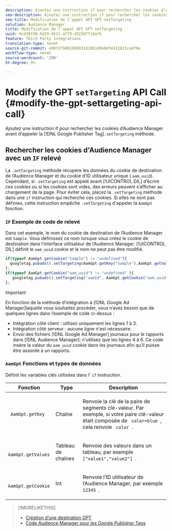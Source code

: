 ```yaml
---
description: Ajoutez une instruction if pour rechercher les cookies d’Audience Manager avant d’appeler la méthode .setTargeting de la balise Google Publisher.
seo-description: Ajoutez une instruction if pour rechercher les cookies d’Audience Manager avant d’appeler la méthode .setTargeting de la balise Google Publisher.
seo-title: Modification de l’appel API GPT setTargeting
solution: Audience Manager
title: Modification de l’appel API GPT setTargeting
uuid: 0cd38f30-5d29-4511-a779-d32587f1dafb
feature: Third Party Integrations
translation-type: tm+mt
source-git-commit: e007279d81998031d2d61d0e68fe911813cadf8e
workflow-type: tm+mt
source-wordcount: '298'
ht-degree: 9%

---
```



# Modify the GPT `setTargeting` API Call {#modify-the-gpt-settargeting-api-call}

Ajoutez une instruction if pour rechercher les cookies d’Audience Manager avant d’appeler la [!DNL Google Publisher Tag]`.setTargeting` méthode.

## Rechercher les cookies d&#39;Audience Manager avec un `IF` relevé

La `.setTargeting` méthode récupère les données du cookie de destination de l’Audience Manager et du cookie d’ID utilisateur unique ( `aam_uuid`). Cependant, si `.setTargeting` est appelé avant [!UICONTROL DIL] d’écrire ces cookies ou si les cookies sont vides, des erreurs peuvent s’afficher au chargement de la page. Pour éviter cela, placez la `.setTargeting` méthode dans une `if` instruction qui recherche ces cookies. Si elles ne sont pas définies, cette instruction empêche `.setTargeting` d&#39;appeler la `AamGpt` fonction.

### `IF` Exemple de code de relevé

Dans cet exemple, le nom du cookie de destination de l’Audience Manager est `Sample`. Vous définissez ce nom lorsque vous créez le cookie de destination dans l’interface utilisateur de l’Audience Manager. [!UICONTROL DIL] définit le `aam_uuid` cookie et le nom ne peut pas être modifié.

```js
if(typeof AamGpt.getCookie("Sample") != "undefined"){ 
  googletag.pubads().setTargeting(AamGpt.getKey("Sample"),AamGpt.getValues("Sample")); 
}; 
if(typeof AamGpt.getCookie("aam_uuid") != "undefined" ){ 
   googletag.pubads().setTargeting("aamId", AamGpt.getCookie("aam_uuid")); 
};
```

>[!IMPORTANT]
>
>En fonction de la méthode d’intégration à [!DNL Google Ad Manager]laquelle vous souhaitez procéder, vous n’avez besoin que de quelques lignes dans l’exemple de code ci-dessus :
>
>* Intégration côté client : utilisez uniquement les lignes 1 à 3.
>* Intégration côté serveur : aucune ligne n&#39;est nécessaire.
>* Envoi des fichiers [!DNL Google Ad Manager] journaux pour le rapports dans [!DNL Audience Manager]: n&#39;utilisez que les lignes 4 à 6. Ce code insère la valeur du `aam_uuid` cookie dans les journaux afin qu’il puisse être assimilé à un rapports.


### `AamGpt` Fonctions et types de données

Définit les variables clés utilisées dans l&#39; `if` instruction.

<table id="table_881391C9BDDF4FACAFC37A47B14B31A1"> 
 <thead> 
  <tr> 
   <th colname="col1" class="entry"> Fonction </th> 
   <th colname="col2" class="entry"> Type </th> 
   <th colname="col3" class="entry"> Description </th> 
  </tr> 
 </thead>
 <tbody> 
  <tr> 
   <td colname="col1"> <p> <code> AamGpt.getKey </code> </p> </td> 
   <td colname="col2"> <p>Chaîne </p> </td> 
   <td colname="col3"> <p>Renvoie la clé de la paire de segments clé-valeur. Par exemple, si votre paire clé-valeur était composée de <code> color=blue </code>, cela renvoie <code> color </code>. </p> </td> 
  </tr> 
  <tr> 
   <td colname="col1"> <p> <code> AamGpt.getValues </code> </p> </td> 
   <td colname="col2"> <p>Tableau de chaînes </p> </td> 
   <td colname="col3"> <p>Renvoie des valeurs dans un tableau, par exemple <code> ["value1","value2"] </code>. </p> </td> 
  </tr> 
  <tr> 
   <td colname="col1"> <p> <code> AamGpt.getCookie </code> </p> </td> 
   <td colname="col2"> <p>Int </p> </td> 
   <td colname="col3"> <p>Renvoie l’ID utilisateur de l’Audience Manager, par exemple <code> 12345 </code>. </p> </td> 
  </tr>
 </tbody>
</table>

>[!MORELIKETHIS]
>
>* [Création d’une destination GPT](../../integration/gpt-aam-destination/gpt-aam-create-destination.md)
>* [Code Audience Manager pour les Google Publisher Tags](../../integration/gpt-aam-destination/gpt-aam-aamgpt-code.md)

